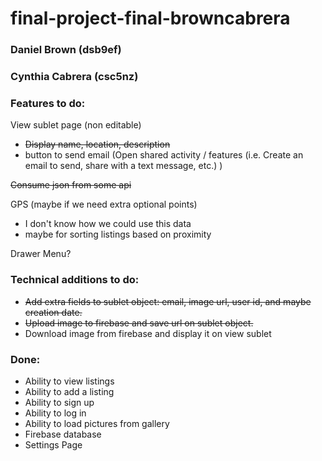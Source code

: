 # final-project-final-browncabrera   

### Daniel Brown (dsb9ef)
### Cynthia Cabrera (csc5nz)


### Features to do:   
View sublet page (non editable)  
- <del>Display name, location, description</del>
- button to send email (Open shared activity / features (i.e. Create an email to send, share with a text message, etc.) )

<del>Consume json from some api</del>


GPS (maybe if we need extra optional points)
- I don't know how we could use this data
- maybe for sorting listings based on proximity

Drawer Menu?

### Technical additions to do:   
- <del>Add extra fields to sublet object: email, image url, user id, and maybe creation date.</del>
- <del>Upload image to firebase and save url on sublet object.</del>
- Download image from firebase and display it on view sublet



### Done:   
- Ability to view listings   
- Ability to add a listing   
- Ability to sign up    
- Ability to log in   
- Ability to load pictures from gallery
- Firebase database
- Settings Page
